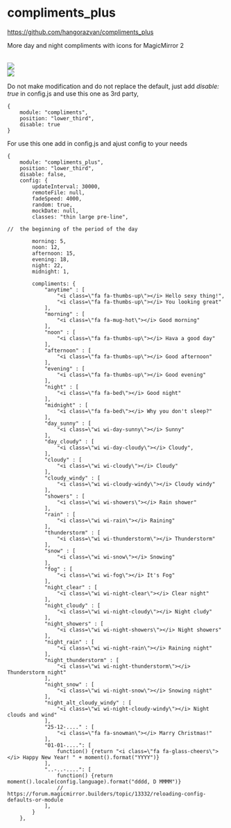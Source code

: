 # compliments_plus

https://github.com/hangorazvan/compliments_plus

More day and night compliments with icons for MagicMirror 2

<br><img src=https://github.com/hangorazvan/compliments_plus/blob/master/preview1.jpg>
<br><img src=https://github.com/hangorazvan/compliments_plus/blob/master/preview2.jpg>

Do not make modification and do not replace the default, just add <i>disable: true</i> in config.js and use this one as 3rd party,

	{
		module: "compliments",
		position: "lower_third",
		disable: true
	}

For use this one add in config.js and ajust config to your needs

	{
		module: "compliments_plus",
		position: "lower_third",
		disable: false,
		config: {
			updateInterval: 30000,
			remoteFile: null,
			fadeSpeed: 4000,
			random: true,
			mockDate: null,
			classes: "thin large pre-line",

	//	the beginning of the period of the day

			morning: 5,
			noon: 12,
			afternoon: 15,
			evening: 18,
			night: 22,
			midnight: 1,

			compliments: {
				"anytime" : [
					"<i class=\"fa fa-thumbs-up\"></i> Hello sexy thing!",
					"<i class=\"fa fa-thumbs-up\"></i> You looking great"
				],
				"morning" : [
					"<i class=\"fa fa-mug-hot\"></i> Good morning"
				],
				"noon" : [
					"<i class=\"fa fa-thumbs-up\"></i> Hava a good day"
				],
				"afternoon" : [
					"<i class=\"fa fa-thumbs-up\"></i> Good afternoon"
				],
				"evening" : [
					"<i class=\"fa fa-thumbs-up\"></i> Good evening"
				],
				"night" : [
					"<i class=\"fa fa-bed\"></i> Good night"
				],
				"midnight" : [
					"<i class=\"fa fa-bed\"></i> Why you don't sleep?"
				],
				"day_sunny" : [
					"<i class=\"wi wi-day-sunny\"></i> Sunny"
				],
				"day_cloudy" : [
					"<i class=\"wi wi-day-cloudy\"></i> Cloudy",
				],
				"cloudy" : [
					"<i class=\"wi wi-cloudy\"></i> Cloudy"
				],
				"cloudy_windy" : [
					"<i class=\"wi wi-cloudy-windy\"></i> Cloudy windy"
				],
				"showers" : [
					"<i class=\"wi wi-showers\"></i> Rain shower"
				],
				"rain" : [
					"<i class=\"wi wi-rain\"></i> Raining"
				],
				"thunderstorm" : [
					"<i class=\"wi wi-thunderstorm\"></i> Thunderstorm"
				],
				"snow" : [
					"<i class=\"wi wi-snow\"></i> Snowing"
				],
				"fog" : [
					"<i class=\"wi wi-fog\"></i> It's Fog"
				],
				"night_clear" : [
					"<i class=\"wi wi-night-clear\"></i> Clear night"
				],
				"night_cloudy" : [
					"<i class=\"wi wi-night-cloudy\"></i> Night cludy"
				],
				"night_showers" : [
					"<i class=\"wi wi-night-showers\"></i> Night showers"
				],
				"night_rain" : [
					"<i class=\"wi wi-night-rain\"></i> Raining night"
				],
				"night_thunderstorm" : [
					"<i class=\"wi wi-night-thunderstorm\"></i> Thunderstorm night"
				],
				"night_snow" : [
					"<i class=\"wi wi-night-snow\"></i> Snowing night"
				],
				"night_alt_cloudy_windy" : [
					"<i class=\"wi wi-night-cloudy-windy\"></i> Night clouds and wind"
				], 
				"25-12-...." : [
					"<i class=\"fa fa-snowman\"></i> Marry Christmas!"
				],
				"01-01-....": [
					function() {return "<i class=\"fa fa-glass-cheers\"></i> Happy New Year! " + moment().format("YYYY")}
				],
				"..-..-....": [
					function() {return moment().locale(config.language).format("dddd, D MMMM")}
					// https://forum.magicmirror.builders/topic/13332/reloading-config-defaults-or-module
				],
			}
		},
